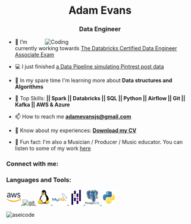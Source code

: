<h1 align="center">Adam Evans</h1>
<h3 align="center">Data Engineer</h3>
<img align="right" alt="Coding" width="400" src="https://camo.githubusercontent.com/6eaa5ce04f1de8430123558d2f41ce0ed10dc01fc32d64c967d6397d3da0dfce/68747470733a2f2f63646e2e6472696262626c652e636f6d2f75736572732f313032353833382f73637265656e73686f74732f363232303838352f646576677579332e676966">

- 🔭 I’m currently working towards [The Databricks Certified Data Engineer Associate Exam](https://www.databricks.com/learn/certification/data-engineer-associate)

- 💻 I just finished [a Data Pipeline simulating Pintrest post data](https://github.com/ASEIcode/pinterest-data-pipeline684)

- 🌱 In my spare time I'm learning more about **Data structures and Algorithms**

- 💪 Top Skills: **|| Spark || Databricks || SQL || Python || Airflow || Git || Kafka || AWS & Azure**

- 📫 How to reach me **adamevansjs@gmail.com**

- 📄 Know about my experiences: **[Download my CV](https://drive.google.com/file/d/1xPqgZvDsJQTgTHPETrfIX2aDA2yzXgJc/view?usp=drive_link)**

- 🎵 Fun fact: I'm also a Musician / Producer / Music educator. You can listen to some of my work [here](https://soundcloud.com/adam-evans-292272686) 

<h3 align="left">Connect with me:</h3>
<p align="left">
</p>

<h3 align="left">Languages and Tools:</h3>
<p align="left"> <a href="https://aws.amazon.com" target="_blank" rel="noreferrer"> <img src="https://raw.githubusercontent.com/devicons/devicon/master/icons/amazonwebservices/amazonwebservices-original-wordmark.svg" alt="aws" width="40" height="40"/> </a> <a href="https://git-scm.com/" target="_blank" rel="noreferrer"> <img src="https://www.vectorlogo.zone/logos/git-scm/git-scm-icon.svg" alt="git" width="40" height="40"/> </a> <a href="https://www.linux.org/" target="_blank" rel="noreferrer"> <img src="https://raw.githubusercontent.com/devicons/devicon/master/icons/linux/linux-original.svg" alt="linux" width="40" height="40"/> </a> <a href="https://www.mysql.com/" target="_blank" rel="noreferrer"> <img src="https://raw.githubusercontent.com/devicons/devicon/master/icons/mysql/mysql-original-wordmark.svg" alt="mysql" width="40" height="40"/> </a> <a href="https://pandas.pydata.org/" target="_blank" rel="noreferrer"> <img src="https://raw.githubusercontent.com/devicons/devicon/2ae2a900d2f041da66e950e4d48052658d850630/icons/pandas/pandas-original.svg" alt="pandas" width="40" height="40"/> </a> <a href="https://www.postgresql.org" target="_blank" rel="noreferrer"> <img src="https://raw.githubusercontent.com/devicons/devicon/master/icons/postgresql/postgresql-original-wordmark.svg" alt="postgresql" width="40" height="40"/> </a> <a href="https://www.python.org" target="_blank" rel="noreferrer"> <img src="https://raw.githubusercontent.com/devicons/devicon/master/icons/python/python-original.svg" alt="python" width="40" height="40"/> </a> </p>

<p><img align="center" src="https://github-readme-stats.vercel.app/api/top-langs?username=aseicode&show_icons=true&locale=en&layout=compact" alt="aseicode" /></p>
